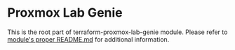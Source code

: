# Proxmox Lab Genie

This is the root part of terraform-proxmox-lab-genie module. Please refer to [module's proper README.md](https://github.com/tnonas/terraform-proxmox-lab-genie/blob/main/modules/lab-genie/README.md) for additional information.



